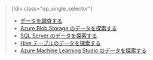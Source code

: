 > [!div class="op_single_selector"]
> * [データを調査する](../articles/machine-learning/machine-learning-data-science-explore-data.md)
> * [Azure Blob Storage のデータを探索する](../articles/machine-learning/machine-learning-data-science-explore-data-blob.md)
> * [SQL Server のデータを探索する](../articles/machine-learning/machine-learning-data-science-explore-data-sql-server.md)
> * [Hive テーブルのデータを探索する](../articles/machine-learning/machine-learning-data-science-explore-data-hive-tables.md)
> * [Azure Machine Learning Studio のデータを探索する](https://azure.microsoft.com/documentation/videos/preprocessing-data-in-azure-ml-studio/)
> 
> 



<!--HONumber=Nov16_HO3-->


